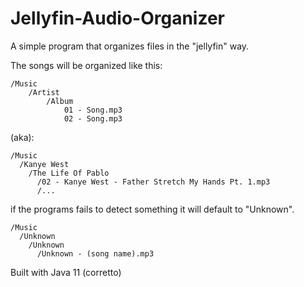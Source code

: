 # Jellyfin-Audio-Organizer
A simple program that organizes files in the "jellyfin" way.

The songs will be organized like this:
```
/Music
    /Artist
        /Album
            01 - Song.mp3
            02 - Song.mp3
```

(aka):

```
/Music
  /Kanye West
    /The Life Of Pablo
      /02 - Kanye West - Father Stretch My Hands Pt. 1.mp3
      /...
```

if the programs fails to detect something it will default to "Unknown".

```
/Music
  /Unknown
    /Unknown
      /Unknown - (song name).mp3
```

Built with Java 11 (corretto)
